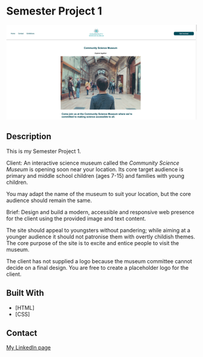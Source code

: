 # Semester Project 1 

![image](https://github.com/Mariengs/portfolio1/blob/main/assets/semesterproject1.png)



## Description
This is my Semester Project 1.


Client:
An interactive science museum called the *Community Science Museum* is opening soon near your location. Its core target audience is primary and middle school children (ages 7-15) and families with young children.

You may adapt the name of the museum to suit your location, but the core audience should remain the same.

Brief:
Design and build a modern, accessible and responsive web presence for the client using the provided image and text content.

The site should appeal to youngsters without pandering; while aiming at a younger audience it should not patronise them with overtly childish themes. The core purpose of the site is to excite and entice people to visit the museum.

The client has not supplied a logo because the museum committee cannot decide on a final design. You are free to create a placeholder logo for the client.


## Built With


- [HTML]
- [CSS]


## Contact


[My LinkedIn page](https://www.linkedin.com/in/marianne-e-b95049295/)

